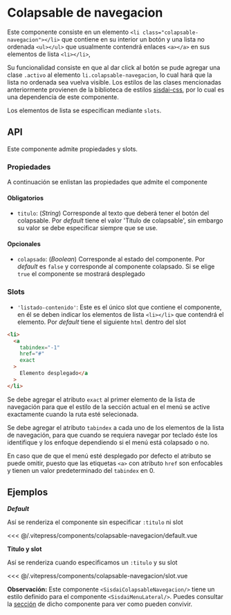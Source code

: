 <script setup>
import EjemploDefault from "../../.vitepress/components/colapsable-navegacion/default.vue";
import EjemploSlot from "../../.vitepress/components/colapsable-navegacion/slot.vue";
</script>

# Colapsable de navegacion

Este componente consiste en un elemento `<li class="colapsable-navegacion"></li>` que contiene en su interior un botón y una lista no ordenada `<ul></ul>` que usualmente contendrá enlaces `<a></a>` en sus elementos de lista `<li></li>`,

Su funcionalidad consiste en que al dar click al botón se pude agregar una clase `.activo` al elemento `li.colapsable-navegacion`, lo cual hará que la lista no ordenada sea vuelva visible. Los estilos de las clases mencionadas anteriormente provienen de la biblioteca de estilos [sisdai-css](https://codigo.conahcyt.mx/sisdai/sisdai-css), por lo cual es una dependencia de este componente.

Los elementos de lista se especifican mediante `slots`.

<section id="api">

## API

Este componente admite propiedades y slots.

### Propiedades

A continuación se enlistan las propiedades que admite el componente

#### Obligatorios

- `titulo`: (_String_) Corresponde al texto que deberá tener el botón del colapsable. Por _default_ tiene el valor 'Titulo de colapsable', sin embargo su valor se debe especificar siempre que se use.

#### Opcionales

- `colapsado`: (_Boolean_) Corresponde al estado del componente. Por _default_ es `false` y corresponde al componente colapsado. Si se elige `true` el componente se mostrará desplegado

### Slots

- `'listado-contenido'`: Este es el único slot que contiene el componente, en él se deben indicar los elementos de lista `<li></li>` que contendrá el elemento. Por _default_ tiene el siguiente `html` dentro del slot

```html
<li>
  <a
    tabindex="-1"
    href="#"
    exact
  >
    Elemento desplegado</a
  >
</li>
```

Se debe agregar el atributo `exact` al primer elemento de la lista de navegación para que el estilo de la sección actual en el menú se active exactamente cuando la ruta esté selecionada.

Se debe agregar el atributo `tabindex` a cada uno de los elementos de la lista de navegación, para que cuando se requiera navegar por teclado éste los identifique y los enfoque dependiendo si el menú está colapsado o no.

En caso que de que el menú esté desplegado por defecto el atributo se puede omitir, puesto que las etiquetas `<a>` con atributo `href` son enfocables y tienen un valor predeterminado del `tabindex` en 0.

</section>

<section id="ejemplos">

## Ejemplos

**_Default_**

Así se renderiza el componente sin especificar `:titulo` ni slot

<!-- <utils-ejemplo-doc ruta="colapsable-navegacion/default.vue"/> -->
<EjemploDefault />
<<< @/.vitepress/components/colapsable-navegacion/default.vue

**Titulo y slot**

Así se renderiza cuando especificamos un `:titulo` y su slot

<!-- <utils-ejemplo-doc ruta="colapsable-navegacion/slot.vue"/> -->
<EjemploSlot />
<<< @/.vitepress/components/colapsable-navegacion/slot.vue

**Observación:** Este componente `<SisdaiColapsableNavegacion/>` tiene un estilo definido para el componente `<SisdaiMenuLateral/>`. Puedes consultar la [sección](../menu-lateral/index.md) de dicho componente para ver como pueden convivir.

</section>
